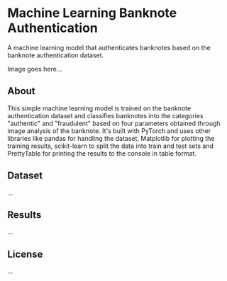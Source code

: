 # Machine Learning Banknote Authentication

A machine learning model that authenticates banknotes based on the banknote authentication dataset.

Image goes here...

## About

This simple machine learning model is trained on the banknote authentication dataset and classifies banknotes into the categories "authentic" and "fraudulent" based on four parameters obtained through image analysis of the banknote. It's built with PyTorch and uses other libraries like pandas for handling the dataset, Matplotlib for plotting the training results, scikit-learn to split the data into train and test sets and PrettyTable for printing the results to the console in table format.

## Dataset

...

## Results

...

## License

...
